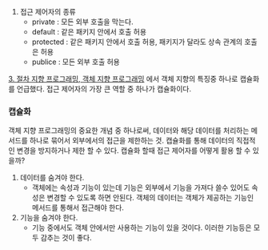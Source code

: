 1) 접근 제어자의 종류
	-  private : 모든 외부 호출을 막는다.
	-  default : 같은 패키지 안에서 호출 허용
	-  protected : 같은 패키지 안에서 호출 허용, 패키지가 달라도 상속 관계의 호출은 허용
	-  publice : 모든 외부 호출 허용

[3. 절차 지향 프로그래밍, 객체 지향 프로그래밍](</자바/3. 절차 지향 프로그래밍, 객체 지향 프로그래밍.md>) 에서 객체 지향의 특징중 하나로 캡슐화를 언급했다. 접근 제어자의 가장 큰 역할 중 하나가 캡슐화이다.

### 캡슐화
객체 지향 프로그래밍의 중요한 개념 중 하나로써, 데이터와 해당 데이터를 처리하는 메서드를 하나로 묶어서 외부에서의 접근을 제한하는 것. 캡슐화를 통해 데이터의 직접적인 변경을 방지하거나 제한 할 수 있다.
캡슐화 할때 접근 제어자를 어떻게 활용 할 수 있을까?
1) 데이터를 숨겨야 한다.
	- 객체에는 속성과 기능이 있는데 기능은 외부에서 기능을 가져다 쓸수 있어도 속성은 변경할 수 있도록 하면 안된다. 객체의 데이터는 객체가 제공하는 기능인 메서드를 통해서 접근해야 한다.
2) 기능을 숨겨야 한다.
	-  기능 중에서도 객체 안에서만 사용하는 기능이 있을 것이다. 이러한 기능등은 모두 감추는 것이 좋다.